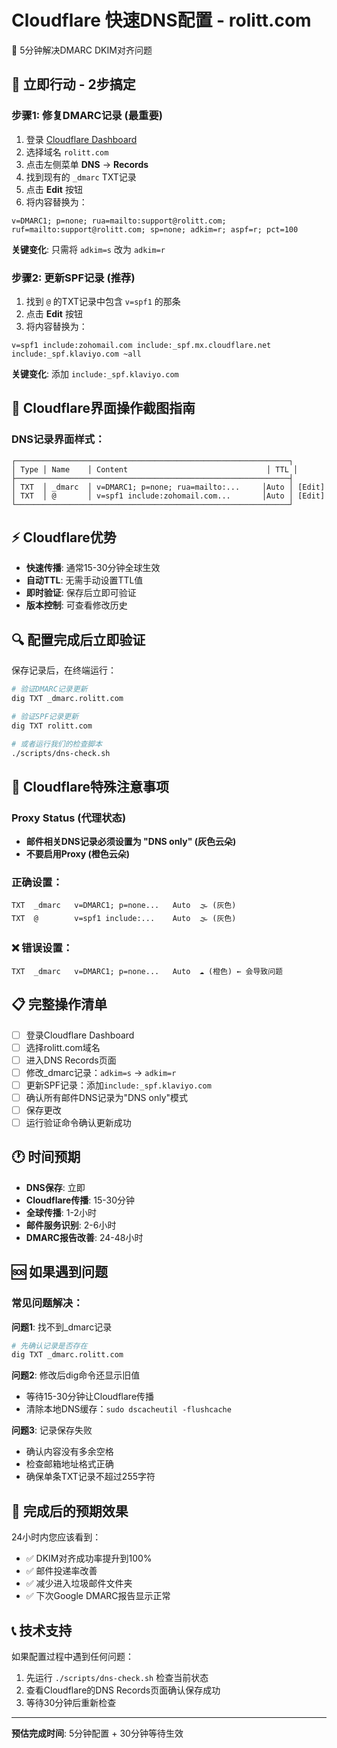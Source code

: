 # Cloudflare 快速DNS配置 - rolitt.com
🚀 5分钟解决DMARC DKIM对齐问题

## 🎯 立即行动 - 2步搞定

### 步骤1: 修复DMARC记录 (最重要)

1. 登录 [Cloudflare Dashboard](https://dash.cloudflare.com)
2. 选择域名 `rolitt.com`
3. 点击左侧菜单 **DNS** → **Records**
4. 找到现有的 `_dmarc` TXT记录
5. 点击 **Edit** 按钮
6. 将内容替换为：

```
v=DMARC1; p=none; rua=mailto:support@rolitt.com; ruf=mailto:support@rolitt.com; sp=none; adkim=r; aspf=r; pct=100
```

**关键变化**: 只需将 `adkim=s` 改为 `adkim=r`

### 步骤2: 更新SPF记录 (推荐)

1. 找到 `@` 的TXT记录中包含 `v=spf1` 的那条
2. 点击 **Edit** 按钮
3. 将内容替换为：

```
v=spf1 include:zohomail.com include:_spf.mx.cloudflare.net include:_spf.klaviyo.com ~all
```

**关键变化**: 添加 `include:_spf.klaviyo.com`

## 📱 Cloudflare界面操作截图指南

### DNS记录界面样式：
```
┌─────────────────────────────────────────────────────────────┐
│ Type │ Name    │ Content                               │ TTL │
├─────────────────────────────────────────────────────────────┤
│ TXT  │ _dmarc  │ v=DMARC1; p=none; rua=mailto:...     │Auto │ [Edit]
│ TXT  │ @       │ v=spf1 include:zohomail.com...       │Auto │ [Edit]
└─────────────────────────────────────────────────────────────┘
```

## ⚡ Cloudflare优势

- **快速传播**: 通常15-30分钟全球生效
- **自动TTL**: 无需手动设置TTL值
- **即时验证**: 保存后立即可验证
- **版本控制**: 可查看修改历史

## 🔍 配置完成后立即验证

保存记录后，在终端运行：

```bash
# 验证DMARC记录更新
dig TXT _dmarc.rolitt.com

# 验证SPF记录更新
dig TXT rolitt.com

# 或者运行我们的检查脚本
./scripts/dns-check.sh
```

## 🚨 Cloudflare特殊注意事项

### Proxy Status (代理状态)
- **邮件相关DNS记录必须设置为 "DNS only" (灰色云朵)**
- **不要启用Proxy (橙色云朵)**

### 正确设置：
```
TXT  _dmarc   v=DMARC1; p=none...   Auto  🌫️ (灰色)
TXT  @        v=spf1 include:...    Auto  🌫️ (灰色)
```

### ❌ 错误设置：
```
TXT  _dmarc   v=DMARC1; p=none...   Auto  ☁️ (橙色) ← 会导致问题
```

## 📋 完整操作清单

- [ ] 登录Cloudflare Dashboard
- [ ] 选择rolitt.com域名
- [ ] 进入DNS Records页面
- [ ] 修改_dmarc记录：`adkim=s` → `adkim=r`
- [ ] 更新SPF记录：添加`include:_spf.klaviyo.com`
- [ ] 确认所有邮件DNS记录为"DNS only"模式
- [ ] 保存更改
- [ ] 运行验证命令确认更新成功

## 🕐 时间预期

- **DNS保存**: 立即
- **Cloudflare传播**: 15-30分钟
- **全球传播**: 1-2小时
- **邮件服务识别**: 2-6小时
- **DMARC报告改善**: 24-48小时

## 🆘 如果遇到问题

### 常见问题解决：

**问题1**: 找不到_dmarc记录
```bash
# 先确认记录是否存在
dig TXT _dmarc.rolitt.com
```

**问题2**: 修改后dig命令还显示旧值
- 等待15-30分钟让Cloudflare传播
- 清除本地DNS缓存：`sudo dscacheutil -flushcache`

**问题3**: 记录保存失败
- 确认内容没有多余空格
- 检查邮箱地址格式正确
- 确保单条TXT记录不超过255字符

## 🎉 完成后的预期效果

24小时内您应该看到：
- ✅ DKIM对齐成功率提升到100%
- ✅ 邮件投递率改善
- ✅ 减少进入垃圾邮件文件夹
- ✅ 下次Google DMARC报告显示正常

## 📞 技术支持

如果配置过程中遇到任何问题：
1. 先运行 `./scripts/dns-check.sh` 检查当前状态
2. 查看Cloudflare的DNS Records页面确认保存成功
3. 等待30分钟后重新检查

---
**预估完成时间**: 5分钟配置 + 30分钟等待生效
